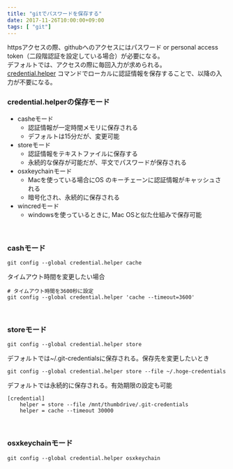 ```yaml
---
title: "gitでパスワードを保存する"
date: 2017-11-26T10:00:00+09:00
tags: [ "git"]
---
```


httpsアクセスの際、githubへのアクセスにはパスワード or personal access token（二段階認証を設定している場合）が必要になる。  
デフォルトでは、アクセスの際に毎回入力が求められる。  
[credential.helper](https://git-scm.com/book/ja/v2/Git-%E3%81%AE%E3%81%95%E3%81%BE%E3%81%96%E3%81%BE%E3%81%AA%E3%83%84%E3%83%BC%E3%83%AB-%E8%AA%8D%E8%A8%BC%E6%83%85%E5%A0%B1%E3%81%AE%E4%BF%9D%E5%AD%98) コマンドでローカルに認証情報を保存することで、以降の入力が不要になる。

### credential.helperの保存モード

- casheモード
  - 認証情報が一定時間メモリに保存される
  - デフォルトは15分だが、変更可能
- storeモード
  - 認証情報をテキストファイルに保存する
  - 永続的な保存が可能だが、平文でパスワードが保存される
- osxkeychainモード
  - Macを使っている場合にOS のキーチェーンに認証情報がキャッシュされる
  - 暗号化され、永続的に保存される
- wincredモード
  - windowsを使っているときに, Mac OSと似た仕組みで保存可能
  
<br>

### cashモード

```
git config --global credential.helper cache
```

タイムアウト時間を変更したい場合
```
# タイムアウト時間を3600秒に設定
git config --global credential.helper 'cache --timeout=3600'
```

<br>

### storeモード
```
git config --global credential.helper store
```

デフォルトでは~/.git-credentialsに保存される。保存先を変更したいとき
```
git config --global credential.helper store --file ~/.hoge-credentials
```

デフォルトでは永続的に保存される。有効期限の設定も可能
```
[credential]
    helper = store --file /mnt/thumbdrive/.git-credentials
    helper = cache --timeout 30000
```

<br>

### osxkeychainモード
```
git config --global credential.helper osxkeychain
```
